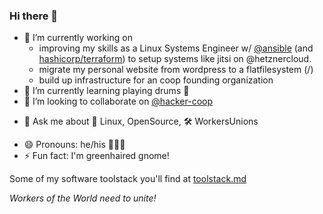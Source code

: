 ### Hi there 👋

<!--
**TheRojam/TheRojam** is a ✨ _special_ ✨ repository because its `README.md` (this file) appears on your GitHub profile.

Here are some ideas to get you started:
-->
- 🔭 I’m currently working on 
  -  improving my skills as a Linux Systems Engineer w/ [@ansible](https://github.com/ansible) (and [hashicorp/terraform](https://github.com/hashicorp/terraform)) to setup systems like jitsi on @hetznercloud.
  -  migrate my personal website from wordpress to a flatfilesystem (/)
  -  build up infrastructure for an coop founding organization
- 🌱 I’m currently learning playing drums 🥁 
- 👯 I’m looking to collaborate on [@hacker-coop](https://github.com/hacker-coop)
<!-- 🤔 I’m looking for help with--> 
- 💬 Ask me about 🐧 Linux, OpenSource, 🛠 WorkersUnions
<!-- 📫 How to reach me: ...-->
- 😄 Pronouns: he/his  👨🏻‍💻
- ⚡ Fun fact: I'm greenhaired gnome!

Some of my software toolstack you'll find at [toolstack.md](https://github.com/TheRojam/TheRojam/blob/main/toolstack.md)

_Workers of the World need to unite!_
